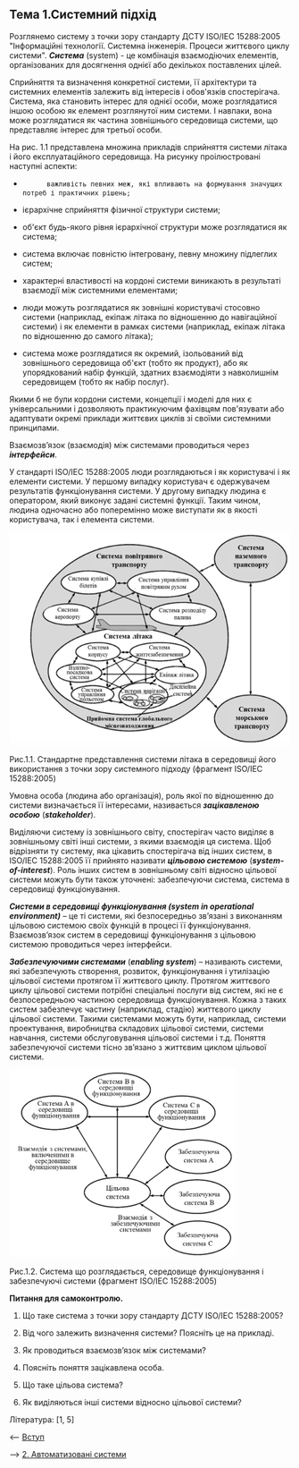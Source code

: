 ## Тема 1.Системний підхід

Розглянемо систему з точки зору стандарту ДСТУ ISO/IEC 15288:2005 "Інформаційні технології. Системна інженерія. Процеси життєвого циклу системи". ***Система*** (system) - це комбінація взаємодіючих елементів, організованих для досягнення однієї або декількох поставлених цілей.

Сприйняття та визначення конкретної системи, її архітектури та системних елементів залежить від інтересів і обов'язків спостерігача. Система, яка становить інтерес для однієї особи, може розглядатися іншою особою як елемент розглянутої ним системи. І навпаки, вона може розглядатися як частина зовнішнього середовища системи, що представляє інтерес для третьої особи.

На рис. 1.1 представлена множина прикладів сприйняття системи літака і його експлуатаційного середовища. На рисунку проілюстровані наступні аспекти:

-           важливість певних меж, які впливають на формування значущих потреб і практичних рішень;

- ієрархічне сприйняття фізичної структури системи;

- об'єкт будь-якого рівня ієрархічної структури може розглядатися як система;

- система включає повністю інтегровану, певну множину підлеглих систем;

- характерні властивості на кордоні системи виникають в результаті взаємодії між системними елементами;

- люди можуть розглядатися як зовнішні користувачі стосовно системи (наприклад, екіпаж літака по відношенню до навігаційної системи) і як елементи в рамках системи (наприклад, екіпаж літака по відношенню до самого літака);

- система може розглядатися як окремий, ізольований від зовнішнього середовища об'єкт (тобто як продукт), або як упорядкований набір функцій, здатних взаємодіяти з навколишнім середовищем (тобто як набір послуг).

Якими б не були кордони системи, концепції і моделі для них є універсальними і дозволяють практикуючим фахівцям пов'язувати або адаптувати окремі приклади життєвих циклів зі своїми системними принципами. 

Взаємозв’язок (взаємодія) між системами проводиться через ***інтерфейси***. 

У стандарті ISO/IEC 15288:2005 люди розглядаються і як користувачі і як елементи системи. У першому випадку користувач є одержувачем результатів функціонування системи. У другому випадку людина є оператором, який виконує задані системні функції. Таким чином, людина одночасно або поперемінно може виступати як в якості користувача, так і елемента системи.

![img](media/1_1.png)

Рис.1.1. Стандартне представлення системи літака в середовищі його використання з точки зору системного підходу (фрагмент ISO/IEC 15288:2005)

Умовна особа (людина або організація), роль якої по відношенню до системи визначається її інтересами, називається ***зацікавленою особою*** (***stakeholder***).

Виділяючи систему із зовнішнього світу, спостерігач часто виділяє в зовнішньому світі інші системи, з якими взаємодія ця система. Щоб відрізняти ту систему, яка цікавить спостерігача від інших систем, в ISO/IEC 15288:2005 її прийнято називати ***цільовою системою*** (***system-of-interest***). Роль інших систем в зовнішньому світі відносно цільової системи можуть бути також уточнені: забезпечуючи система, система в середовищі функціонування. 

***Системи в середовищі функціонування (system in operational environment)*** – це ті системи, які безпосередньо зв’язані з виконанням цільовою системою своїх функцій в процесі її функціонування. Взаємозв’язок систем в середовищі функціонування з цільовою системою проводиться через інтерфейси. 

***Забезпечуючими системами*** (***еnabling system***) – називають системи, які забезпечують створення, розвиток, функціонування і утилізацію цільової системи протягом її життєвого циклу.   Протягом життєвого циклу цільової системи потрібні спеціальні послуги від систем, які не є безпосередньою частиною середовища функціонування. Кожна з таких систем забезпечує частину (наприклад, стадію) життєвого циклу цільової системи. Такими системами можуть бути, наприклад, системи проектування, виробництва складових цільової системи, системи навчання, системи обслуговування цільової системи і т.д. Поняття забезпечуючої системи тісно зв’язано з життєвим циклом цільової системи.   

![img](media/1_2.png)

Рис.1.2. Система що розглядається, середовище функціонування і забезпечуючі системи (фрагмент ISO/IEC 15288:2005)

**Питання для самоконтролю.**

1. Що таке система з точки зору стандарту ДСТУ ISO/IEC 15288:2005?

2. Від чого залежить визначення системи? Поясніть це на прикладі.

3. Як проводиться взаємозв’язок між системами?

4. Поясніть поняття зацікавлена особа.

5. Що таке цільова система?

6. Як виділяються інші системи відносно цільової системи?

Література: [1, 5]

<-- [Вступ](vstup.md)

--> [2. Автоматизовані системи](lec2.md)